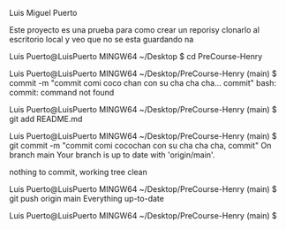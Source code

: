 Luis Miguel Puerto

Este proyecto es una prueba para como crear un reporisy clonarlo al escritorio local y veo que no se esta guardando na

Luis Puerto@LuisPuerto MINGW64 ~/Desktop
$ cd PreCourse-Henry

Luis Puerto@LuisPuerto MINGW64 ~/Desktop/PreCourse-Henry (main)
$ commit -m "commit comi coco chan con su cha cha cha... commit"
bash: commit: command not found

Luis Puerto@LuisPuerto MINGW64 ~/Desktop/PreCourse-Henry (main)
$ git add README.md

Luis Puerto@LuisPuerto MINGW64 ~/Desktop/PreCourse-Henry (main)
$ git commit -m "commit comi cocochan con su cha cha cha, commit"
On branch main
Your branch is up to date with 'origin/main'.

nothing to commit, working tree clean

Luis Puerto@LuisPuerto MINGW64 ~/Desktop/PreCourse-Henry (main)
$ git push origin main
Everything up-to-date

Luis Puerto@LuisPuerto MINGW64 ~/Desktop/PreCourse-Henry (main)
$
